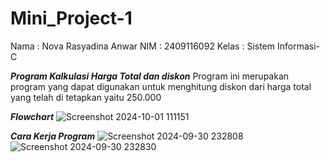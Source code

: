 # Mini_Project-1
Nama : Nova Rasyadina Anwar
NIM : 2409116092
Kelas : Sistem Informasi-C

***Program Kalkulasi Harga Total dan diskon***
Program ini merupakan program yang dapat digunakan untuk menghitung diskon dari harga total yang telah di tetapkan yaitu 250.000

***Flowchart***
![Screenshot 2024-10-01 111151](https://github.com/user-attachments/assets/7621efd1-7a6b-4378-b4c2-a1a48b7041d8)

***Cara Kerja Program***
![Screenshot 2024-09-30 232808](https://github.com/user-attachments/assets/51e63c7e-6b9f-4dfe-9425-9a40710a6fa6)
![Screenshot 2024-09-30 232830](https://github.com/user-attachments/assets/bd74f7f9-f9a7-45bc-8130-f5e499e055a1)


